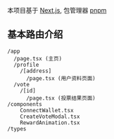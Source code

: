 本项目基于 [Next.js](https://nextjs.org), 包管理器 [pnpm](https://pnpm.io)

## 基本路由介绍

```
/app
  /page.tsx (主页)
  /profile
    /[address]
      /page.tsx (用户资料页面)
  /vote
    /[id]
      /page.tsx (投票结果页面)
/components
    ConnectWallet.tsx
    CreateVoteModal.tsx
    RewardAnimation.tsx
/types
```